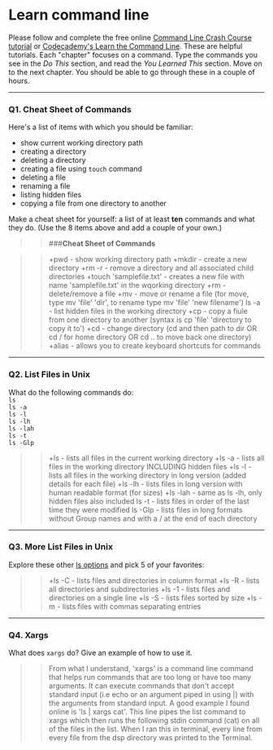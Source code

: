 # Learn command line

Please follow and complete the free online [Command Line Crash Course
tutorial](https://web.archive.org/web/20160708171659/http://cli.learncodethehardway.org/book/) or [Codecademy's Learn the Command Line](https://www.codecademy.com/learn/learn-the-command-line). These are helpful tutorials. Each "chapter" focuses on a command. Type the commands you see in the _Do This_ section, and read the _You Learned This_ section. Move on to the next chapter. You should be able to go through these in a couple of hours.

---

### Q1.  Cheat Sheet of Commands  

Here's a list of items with which you should be familiar:  
* show current working directory path
* creating a directory
* deleting a directory
* creating a file using `touch` command
* deleting a file
* renaming a file
* listing hidden files
* copying a file from one directory to another

Make a cheat sheet for yourself: a list of at least **ten** commands and what they do.  (Use the 8 items above and add a couple of your own.)  

>> ###**Cheat Sheet of Commands**

>> +pwd - show working directory path
>> +mkdir - create a new directory
>> +rm -r - remove a directory and all associated child directories
>> +touch 'samplefile.txt' - creates a new file with name 'samplefile.txt' in the wqorking directory
>> +rm - delete/remove a file
>> +mv - move or rename a file (for move, type mv 'file' 'dir', to rename type mv 'file' 'new filename')
>> ls -a - list hidden files in the working directory
>> +cp - copy a fiule from one directory to another (syntax is cp 'file' 'directory to copy it to')
>> +cd - change directory (cd and then path to dir OR cd / for home directory OR cd .. to move back one directory)
>> +alias - allows you to create keyboard shortcuts for commands 

---

### Q2.  List Files in Unix   

What do the following commands do:  
`ls`  
`ls -a`  
`ls -l`  
`ls -lh`  
`ls -lah`  
`ls -t`  
`ls -Glp`  

>> +ls - lists all files in the current  working directory
>> +ls -a - lists all files in the working directory INCLUDING hidden files
>> +ls -l - lists all files in the working directory in long version (added details for each file)
>> +ls -lh - lists files in long version with human readable format (for sizes)
>> +ls -lah - same as ls -lh, only hidden files also included
>> ls -t - lists files in order of the last time they were modified
>> ls -Glp - lists files in long formats without Group names and with a / at the end of each directory

---

### Q3.  More List Files in Unix  

Explore these other [ls options](http://www.techonthenet.com/unix/basic/ls.php) and pick 5 of your favorites:

>> +ls -C - lists files and directories in column format
>> +ls -R - lists all directories and subdirectories
>> +ls -1 - lists files and directories on a single line
>> +ls -S - lists files sorted by size
>> +ls -m - lists files with commas separating entries
---

### Q4.  Xargs   

What does `xargs` do? Give an example of how to use it.

>> From what I understand, 'xargs' is a command line command that helps run commands that are too long or have too many arguments.  It can execute commands that don't accept standard input (i.e echo or an argument piped in using |) with the arguments from standard input.
>> A good example I found online is 'ls | xargs cat'.  This line pipes the list command to xargs which then runs the following stdin command (cat) on all of the files in the list.  When I ran this in terminal, every line from every file from the dsp directory was printed to the Terminal.    

 


